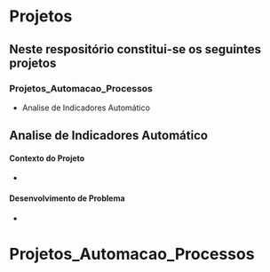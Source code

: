 # Projetos
## Neste respositório constitui-se os seguintes projetos
### Projetos_Automacao_Processos
- Analise de Indicadores Automático

## Analise de Indicadores Automático

#### Contexto do Projeto
- 
#### Desenvolvimento de Problema
- 


# Projetos_Automacao_Processos
